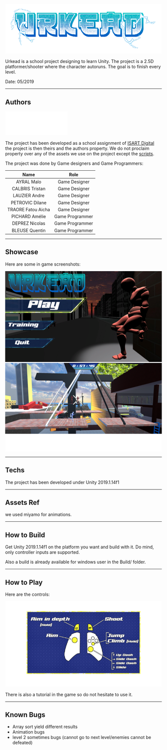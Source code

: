 ![#Urkead](Media/urkead.gif)

Urkead is a school project designing to learn Unity.
The project is a 2.5D platformer/shooter where the character autoruns.
The goal is to finish every level.

Date: 05/2019

___

## Authors

![Isart](Media/ISART-Digital.png)

The project has been developed as a school assignment of [ISART Digital](https://www.isart.fr/) the project is then theirs and the authors property.
We do not proclaim property over any of the assets we use on the project except the [scripts](Assets/Scripts/).

The project was done by Game designers and Game Programmers:

| Name | Role|
|:---:|:---:|
| AYRAL Malo | Game Designer
| CALBRIS Tristan | Game Designer
| LAUZIER Andre | Game Designer
| PETROVIC Dilane | Game Designer
| TRAORE Fatou Aicha | Game Designer
| PICHARD Amélie | Game Programmer
| DEPREZ Nicolas | Game Programmer
| BLEUSE Quentin | Game Programmer

___

## Showcase

Here are some in game screenshots:

![main_menu](Media/main_menu.png)
![ingame](Media/ingame.png)
___

## Techs

The project has been developed under Unity 2019.1.14f1

___

## Assets Ref

we used miyamo for animations.

___

## How to Build

Get Unity 2019.1.14f1 on the platform you want and build with it. Do mind, only controller inputs are supported.

Also a build is already available for windows user in the Build/ folder.

___

## How to Play

Here are the controls:

![controls](Media/controls.png)

There is also a tutorial in the game so do not hesitate to use it.
___

## Known Bugs

- Array sort yield different results
- Animation bugs
- level 2 sometimes bugs (cannot go to next level/enemies cannot be defeated)
